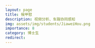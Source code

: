 ```yaml
---
layout: page
title: 候甲慰
description: 视频分析、车路协同感知
img: assets/img/students/JiaweiHou.png
importance: 8
category: 博士生
redirect:
---
```

